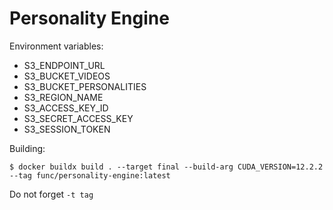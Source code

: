 # Personality Engine

Environment variables:
- S3_ENDPOINT_URL
- S3_BUCKET_VIDEOS
- S3_BUCKET_PERSONALITIES
- S3_REGION_NAME
- S3_ACCESS_KEY_ID
- S3_SECRET_ACCESS_KEY
- S3_SESSION_TOKEN

Building:
```shell
$ docker buildx build . --target final --build-arg CUDA_VERSION=12.2.2 --tag func/personality-engine:latest
```
Do not forget `-t tag`
